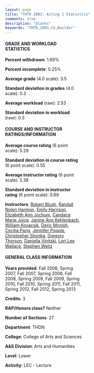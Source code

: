 ```yaml
---
layout: page
title: "THTR 2003: Acting 1 Statistics"
comments: true
description: "blanks"
keywords: "THTR,2003,CU,Boulder"
---
```

<head>
<script src="https://ajax.googleapis.com/ajax/libs/jquery/2.1.3/jquery.min.js"></script>
<script src="https://dl.dropboxusercontent.com/s/pc42nxpaw1ea4o9/highcharts.js?dl=0"></script>
<!-- <script src="../assets/js/highcharts.js"></script> -->
<style type="text/css">@font-face {
	font-family: "Bebas Neue";
	src: url(https://www.filehosting.org/file/details/544349/BebasNeue Regular.otf) format("opentype");
	}
	h1.Bebas { 
		font-family: "Bebas Neue", Verdana, Tahoma;
	}
</style>
</head>
<body>
	<div id="container" style="float: right; width: 45%; height: 88%; margin-left: 2.5%; margin-right: 2.5%;"></div>
	<script language="JavaScript">
		$(document).ready(function() {
		var chart = {type: 'column'};
		var title = {text: 'Grade Distribution'};
		var xAxis = {categories: ['A','B','C','D','F'],crosshair: true};
		var yAxis = {min: 0,title: {text: 'Percentage'}};
		var tooltip = {headerFormat: '<center><b><span style="font-size:20px">{point.key}</span></b></center>',
		               pointFormat: '<td style="padding:0"><b>{point.y:.1f}%</b></td>',
		               footerFormat: '</table>',shared: true,useHTML: true};
		var plotOptions = {column: {pointPadding: 0.0,borderWidth: 0}};  
		var credits = {enabled: false};var series= [{name: 'Percent',data: [68.04,22.2,6.45,2.18,1.13,]}];
		var json = {};
		json.chart = chart;
		json.title = title;
		json.tooltip = tooltip;
		json.xAxis = xAxis;
		json.yAxis = yAxis;  
		json.series = series;
		json.plotOptions = plotOptions;  
		json.credits = credits;
		$('#container').highcharts(json);
	});
	</script>
</body>
			   
#### GRADE AND WORKLOAD STATISTICS

**Percent withdrawn**: 1.69%

**Percent incomplete**: 0.25%

**Average grade** (4.0 scale): 3.5

**Standard deviation in grades** (4.0 scale): 0.3

**Average workload** (raw): 2.53

**Standard deviation in workload** (raw): 0.3

#### COURSE AND INSTRUCTOR RATINGS/INFORMATION

**Average course rating** (6 point scale): 5.29

**Standard deviation in course rating** (6 point scale): 0.55

**Average instructor rating** (6 point scale): 5.38

**Standard deviation in instructor rating** (6 point scale): 0.69

**Instructors**: <a href='../../instructors/Robert_Blush'>Robert Blush</a>, <a href='../../instructors/Randall_Nolen_Harmon'>Randall Nolen Harmon</a>, <a href='../../instructors/Emily_Harrison'>Emily Harrison</a>, <a href='../../instructors/Elizabeth_Ann_Jochum'>Elizabeth Ann Jochum</a>, <a href='../../instructors/Candace_Marie_Joice'>Candace Marie Joice</a>, <a href='../../instructors/Janine_Ann_Kehlenbach'>Janine Ann Kehlenbach</a>, <a href='../../instructors/William_Kovacsik'>William Kovacsik</a>, <a href='../../instructors/Deric_Mcnish'>Deric Mcnish</a>, <a href='../../instructors/Cecilia_Pang'>Cecilia Pang</a>, <a href='../../instructors/Jennifer_Popple'>Jennifer Popple</a>, <a href='../../instructors/Christopher_Shonka'>Christopher Shonka</a>, <a href='../../instructors/Gregory_Thorson'>Gregory Thorson</a>, <a href='../../instructors/Daniella_Vinitski'>Daniella Vinitski</a>, <a href='../../instructors/Lori_Lee_Wallace'>Lori Lee Wallace</a>, <a href='../../instructors/Stephen_Weitz'>Stephen Weitz</a>

#### GENERAL CLASS INFORMATION

**Years provided**: Fall 2006, Spring 2007, Fall 2007, Spring 2008, Fall 2008, Spring 2009, Fall 2009, Spring 2010, Fall 2010, Spring 2011, Fall 2011, Spring 2012, Fall 2012, Spring 2013

**Credits**: 3

**RAP/Honors class?** Neither

**Number of Sections**: 27

**Department**: THDN

**College**: College of Arts and Sciences

**A&S Division**: Arts and Humanities

**Level**: Lower

**Activity**: LEC - Lecture
